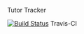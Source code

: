 Tutor Tracker

[![Build Status](https://travis-ci.org/software-chasers/Tutor_Tracker.svg?branch=master)](https://travis-ci.org/software-chasers/Tutor_Tracker) Travis-CI
